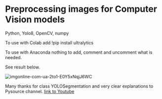 # Preprocessing images for Computer Vision models

Python, Yolo8, OpenCV, numpy

To use with Colab add !pip install ultralytics

To use with Anaconda nothing to add, comment and uncomment what is needed.

See result below.

![imgonline-com-ua-2to1-E0Y5xNqjJ6WC](https://github.com/JuliaBars/preprocessed_image_for_CV/assets/107411145/ce469281-ca52-490f-b171-cb55a1454bd4)

Many thanks for class YOLOSegmentation and very clear explanations to Pysource channel.
[link to Youtube](https://www.youtube.com/watch?v=cHOOnb_o8ug)
